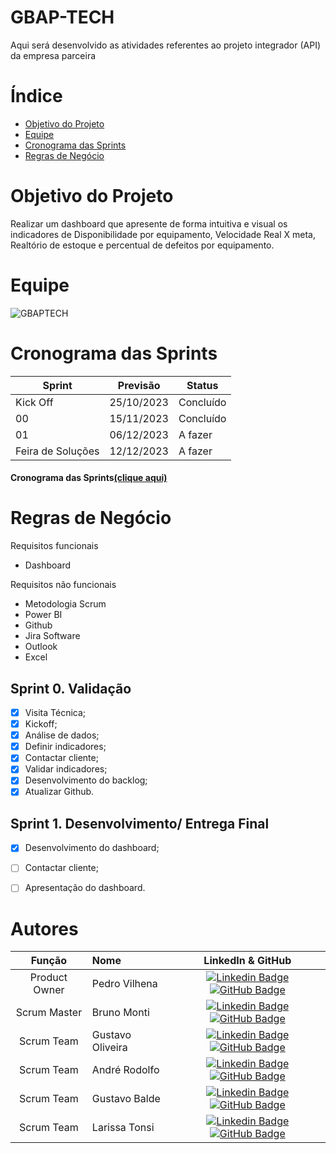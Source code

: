 # GBAP-TECH

Aqui será desenvolvido as atividades referentes ao projeto integrador (API) da empresa parceira

# Índice

* [Objetivo do Projeto](#Objetivo-do-Projeto)
* [Equipe](#Equipe)
* [Cronograma das Sprints](#Cronograma-das-Sprints)
* [Regras de Negócio](#Regras-de-Negócio)
  
  

# Objetivo do Projeto

Realizar um dashboard que apresente de forma intuitiva e visual os indicadores de Disponibilidade por equipamento, Velocidade Real X meta, Realtório de estoque e percentual de defeitos por equipamento.


# Equipe
![GBAPTECH](https://github.com/Bruno-Monti-Peres/GBAP-TECH/assets/142462448/f535dd00-7221-4f15-960c-00f6493db045)


# Cronograma das Sprints

Sprint | Previsão | Status|
|------|--------|------|
|Kick Off | 25/10/2023 | Concluído| 
|00 | 15/11/2023 | Concluído| 
|01|  06/12/2023| A fazer |
|Feira de Soluções|12/12/2023 |A fazer |


#### Cronograma das Sprints[(clique aqui)](https://gbaptech.atlassian.net/jira/software/projects/SCRUM/boards/1)


# Regras de Negócio


Requisitos funcionais 
- Dashboard  


Requisitos não funcionais

- Metodologia Scrum
- Power BI
- Github
- Jira Software
- Outlook
- Excel
  

## Sprint 0. Validação
- [X] Visita Técnica;
- [X] Kickoff;
- [X] Análise de dados;
- [X] Definir indicadores;
- [X] Contactar cliente;
- [X] Validar indicadores;
- [X] Desenvolvimento do backlog;
- [X] Atualizar Github.

## Sprint 1. Desenvolvimento/ Entrega Final
- [X] Desenvolvimento do dashboard;
- [ ] Contactar cliente;
- [ ] Apresentação do dashboard.



# Autores
|    Função     | Nome                                  |                                                                                                                                                      LinkedIn & GitHub                                                                                                                                                      |
| :-----------: | :------------------------------------ | :-------------------------------------------------------------------------------------------------------------------------------------------------------------------------------------------------------------------------------------------------------------------------------------------------------------------------: |
| Product Owner   |   Pedro Vilhena        |     [![Linkedin Badge](https://img.shields.io/badge/Linkedin-blue?style=flat-square&logo=Linkedin&logoColor=white)](https://www.linkedin.com/in/pedrovilhena/) [![GitHub Badge](https://img.shields.io/badge/GitHub-111217?style=flat-square&logo=github&logoColor=white)](https://github.com/PedroVilhena)              |
| Scrum Master  | Bruno Monti |       [![Linkedin Badge](https://img.shields.io/badge/Linkedin-blue?style=flat-square&logo=Linkedin&logoColor=white)](https://www.linkedin.com/in/bruno-monti-peres/) [![GitHub Badge](https://img.shields.io/badge/GitHub-111217?style=flat-square&logo=github&logoColor=white)](https://github.com/Bruno-Monti-Peres)     |
| Scrum Team    | Gustavo Oliveira             |         [![Linkedin Badge](https://img.shields.io/badge/Linkedin-blue?style=flat-square&logo=Linkedin&logoColor=white)](https://www.linkedin.com/in/gustavo-oliveira-16390521a/) [![GitHub Badge](https://img.shields.io/badge/GitHub-111217?style=flat-square&logo=github&logoColor=white)](https://github.com/Gustlive)        |
|  Scrum Team  | André Rodolfo                |         [![Linkedin Badge](https://img.shields.io/badge/Linkedin-blue?style=flat-square&logo=Linkedin&logoColor=white)](https://www.linkedin.com/in/andr%C3%A9-rodolfo-oliveira-17234a73/) [![GitHub Badge](https://img.shields.io/badge/GitHub-111217?style=flat-square&logo=github&logoColor=white)](https://github.com/Andrerodolfo)        |
|  Scrum Team  | Gustavo Balde                |         [![Linkedin Badge](https://img.shields.io/badge/Linkedin-blue?style=flat-square&logo=Linkedin&logoColor=white)](https://www.linkedin.com/in/gustavo-balde-miranda/) [![GitHub Badge](https://img.shields.io/badge/GitHub-111217?style=flat-square&logo=github&logoColor=white)](https://github.com/GustavoBaldeMiranda)
|  Scrum Team  | Larissa Tonsi                |         [![Linkedin Badge](https://img.shields.io/badge/Linkedin-blue?style=flat-square&logo=Linkedin&logoColor=white)](https://www.linkedin.com/in/larissa-tonsi-6922a7172/) [![GitHub Badge](https://img.shields.io/badge/GitHub-111217?style=flat-square&logo=github&logoColor=white)](https://github.com/Latonsi)        |



